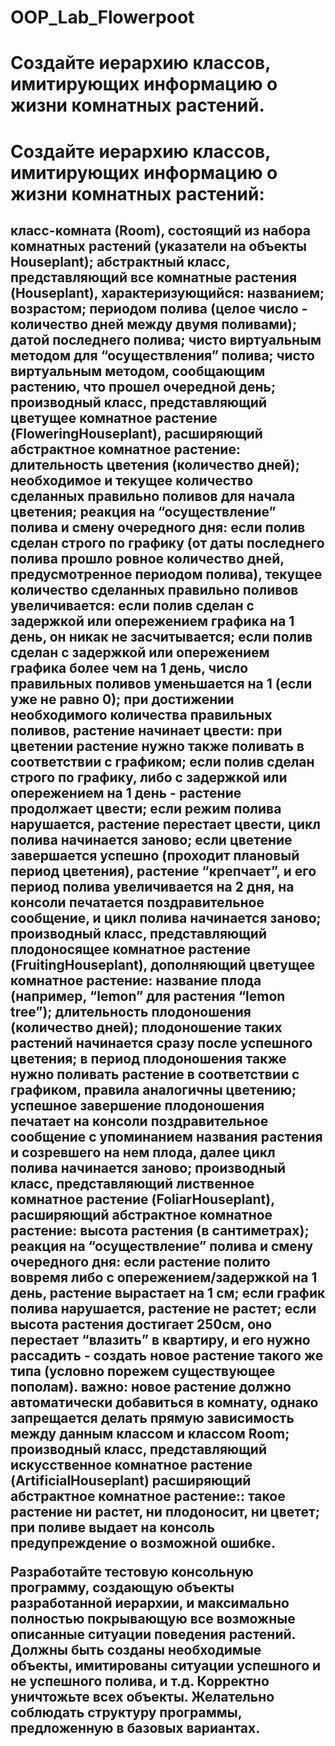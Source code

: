 # OOP_Lab_Flowerpoot
<h1> Создайте иерархию классов, имитирующих информацию о жизни комнатных растений.

<h1> Создайте иерархию классов, имитирующих информацию о жизни комнатных растений:
 <h2>класc-комната (Room), состоящий из набора комнатных растений (указатели на объекты Houseplant);
абстрактный класс, представляющий все комнатные растения (Houseplant), характеризующийся:
названием;
возрастом;
периодом полива (целое число - количество дней между двумя поливами);
датой последнего полива;
чисто виртуальным методом для “осуществления” полива;
чисто виртуальным методом, сообщающим растению, что прошел очередной день;
производный класс, представляющий цветущее комнатное растение (FloweringHouseplant), расширяющий абстрактное комнатное растение:
длительность цветения (количество дней);
необходимое и текущее количество сделанных правильно поливов для начала цветения;
реакция на “осуществление” полива и смену очередного дня:
если полив сделан строго по графику (от даты последнего полива прошло ровное количество дней, предусмотренное периодом полива), текущее количество сделанных правильно поливов увеличивается:
если полив сделан с задержкой или опережением графика на 1 день, он никак не засчитывается;
если полив сделан с задержкой или опережением графика более чем на 1 день, число правильных поливов уменьшается на 1 (если уже не равно 0);
при достижении необходимого количества правильных поливов, растение начинает цвести:
при цветении растение нужно также поливать в соответствии с графиком;
если полив сделан строго по графику, либо с задержкой или опережением на 1 день - растение продолжает цвести;
если режим полива нарушается, растение перестает цвести, цикл полива начинается заново;
если цветение завершается успешно (проходит плановый период цветения), растение “крепчает”, и его период полива увеличивается на 2 дня, на консоли печатается поздравительное сообщение, и цикл полива начинается заново;
производный класс, представляющий плодоносящее комнатное растение (FruitingHouseplant), дополняющий цветущее комнатное растение:
название плода (например, “lemon” для растения “lemon tree”);
длительность плодоношения (количество дней);
плодоношение таких растений начинается сразу после успешного цветения;
в период плодоношения также нужно поливать растение в соответствии с графиком, правила аналогичны цветению;
успешное завершение плодоношения печатает на консоли поздравительное сообщение с упоминанием названия растения и созревшего на нем плода, далее цикл полива начинается заново;
производный класс, представляющий лиственное комнатное растение (FoliarHouseplant), расширяющий абстрактное комнатное растение:
высота растения (в сантиметрах);
реакция на “осуществление” полива и смену очередного дня:
если растение полито вовремя либо с опережением/задержкой на 1 день, растение вырастает на 1 см;
если график полива нарушается, растение не растет;
если высота растения достигает 250см, оно перестает “влазить” в квартиру, и его нужно рассадить - создать новое растение такого же типа (условно порежем существующее пополам).
важно: новое растение должно автоматически добавиться в комнату, однако запрещается делать прямую зависимость между данным классом и классом Room;
производный класс, представляющий искусственное комнатное растение (ArtificialHouseplant) расширяющий абстрактное комнатное растение::
такое растение ни растет, ни плодоносит, ни цветет;
при поливе выдает на консоль предупреждение о возможной ошибке.

Разработайте тестовую консольную программу, создающую объекты разработанной иерархии, и максимально полностью покрывающую все возможные описанные ситуации поведения растений. Должны быть созданы необходимые объекты, имитированы ситуации успешного и не успешного полива, и т.д. Корректно уничтожьте всех объекты. Желательно соблюдать структуру программы, предложенную в базовых вариантах.
